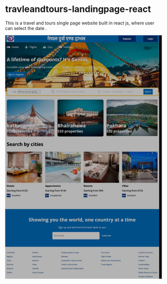 # travleandtours-landingpage-react
 This is a travel and tours single page website built in react js, where user can select the date .

![](img/travel.jpeg)